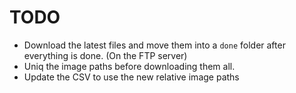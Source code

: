 # TODO

- Download the latest files and move them into a `done` folder after
  everything is done. (On the FTP server)
- Uniq the image paths before downloading them all.
- Update the CSV to use the new relative image paths
